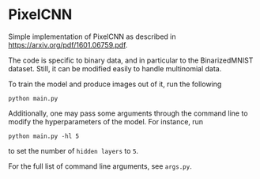 # PixelCNN
Simple implementation of PixelCNN as described in https://arxiv.org/pdf/1601.06759.pdf.

The code is specific to binary data, and in particular to the BinarizedMNIST dataset. 
Still, it can be modified easily to handle multinomial data.

To train the model and produce images out of it, run the following
```
python main.py
```

Additionally, one may pass some arguments through the command line to modify the hyperparameters of the model.
For instance, run
```
python main.py -hl 5
```
to set the number of `hidden layers` to `5`. 

For the full list of command line arguments, see `args.py`.
